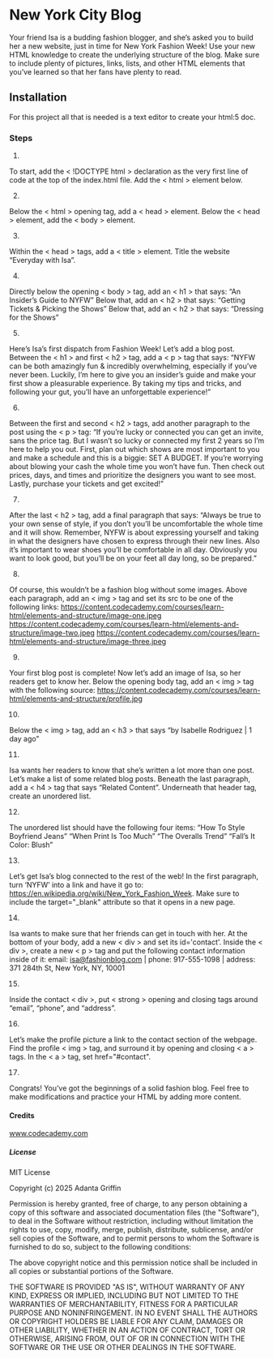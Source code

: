 # New York City Blog
Your friend Isa is a budding fashion blogger, and she’s asked you to build her a new website, just in time for New York Fashion Week!
Use your new HTML knowledge to create the underlying structure of the blog. Make sure to include plenty of pictures, links, lists, and other HTML elements that you’ve learned so that her fans have plenty to read.

## Installation
For this project all that is needed is a text editor to create your html:5 doc.
### Steps
1.
To start, add the < !DOCTYPE html > declaration as the very first line of code at the top of the index.html file. Add the < html > element below.

2.
Below the < html > opening tag, add a < head > element. Below the < head > element, add the < body > element.

3.
Within the < head > tags, add a < title > element. Title the website “Everyday with Isa”.

4.
Directly below the opening < body > tag, add an < h1 > that says:
“An Insider’s Guide to NYFW”
Below that, add an < h2 > that says:
“Getting Tickets & Picking the Shows”
Below that, add an < h2 > that says:
“Dressing for the Shows”

5.
Here’s Isa’s first dispatch from Fashion Week! Let’s add a blog post. Between the < h1 > and first < h2 > tag, add a < p > tag that says:
“NYFW can be both amazingly fun & incredibly overwhelming, especially if you’ve never been. Luckily, I’m here to give you an insider’s guide and make your first show a pleasurable experience. By taking my tips and tricks, and following your gut, you’ll have an unforgettable experience!”

6.
Between the first and second < h2 > tags, add another paragraph to the post using the < p > tag:
“If you’re lucky or connected you can get an invite, sans the price tag. But I wasn’t so lucky or connected my first 2 years so I’m here to help you out. First, plan out which shows are most important to you and make a schedule and this is a biggie: SET A BUDGET. If you’re worrying about blowing your cash the whole time you won’t have fun. Then check out prices, days, and times and prioritize the designers you want to see most. Lastly, purchase your tickets and get excited!”

7.
After the last < h2 > tag, add a final paragraph that says:
“Always be true to your own sense of style, if you don’t you’ll be uncomfortable the whole time and it will show. Remember, NYFW is about expressing yourself and taking in what the designers have chosen to express through their new lines. Also it’s important to wear shoes you’ll be comfortable in all day. Obviously you want to look good, but you’ll be on your feet all day long, so be prepared.”

8.
Of course, this wouldn’t be a fashion blog without some images. Above each paragraph, add an < img > tag and set its src to be one of the following links:
https://content.codecademy.com/courses/learn-html/elements-and-structure/image-one.jpeg
https://content.codecademy.com/courses/learn-html/elements-and-structure/image-two.jpeg
https://content.codecademy.com/courses/learn-html/elements-and-structure/image-three.jpeg

9.
Your first blog post is complete! Now let’s add an image of Isa, so her readers get to know her. Below the opening body tag, add an < img > tag with the following source:
https://content.codecademy.com/courses/learn-html/elements-and-structure/profile.jpg

10.
Below the < img > tag, add an < h3 > that says “by Isabelle Rodriguez | 1 day ago”

11.
Isa wants her readers to know that she’s written a lot more than one post. Let’s make a list of some related blog posts. Beneath the last paragraph, add a < h4 > tag that says “Related Content”. Underneath that header tag, create an unordered list.

12.
The unordered list should have the following four items:
“How To Style Boyfriend Jeans”
“When Print Is Too Much”
“The Overalls Trend”
“Fall’s It Color: Blush”

13.
Let’s get Isa’s blog connected to the rest of the web! In the first paragraph, turn ‘NYFW’ into a link and have it go to: https://en.wikipedia.org/wiki/New_York_Fashion_Week.
Make sure to include the target="_blank" attribute so that it opens in a new page.

14.
Isa wants to make sure that her friends can get in touch with her. At the bottom of your body, add a new < div > and set its id='contact'. Inside the < div >, create a new < p > tag and put the following contact information inside of it:
email: isa@fashionblog.com | phone: 917-555-1098 | address: 371 284th St, New York, NY, 10001

15.
Inside the contact < div >, put < strong > opening and closing tags around “email”, “phone”, and “address”.

16.
Let’s make the profile picture a link to the contact section of the webpage. Find the profile < img > tag, and surround it by opening and closing < a > tags. In the < a > tag, set href="#contact".

17.
Congrats! You’ve got the beginnings of a solid fashion blog. Feel free to make modifications and practice your HTML by adding more content.

#### Credits
www.codecademy.com
##### License
MIT License

Copyright (c) 2025 Adanta Griffin

Permission is hereby granted, free of charge, to any person obtaining a copy
of this software and associated documentation files (the "Software"), to deal
in the Software without restriction, including without limitation the rights
to use, copy, modify, merge, publish, distribute, sublicense, and/or sell
copies of the Software, and to permit persons to whom the Software is
furnished to do so, subject to the following conditions:

The above copyright notice and this permission notice shall be included in all
copies or substantial portions of the Software.

THE SOFTWARE IS PROVIDED "AS IS", WITHOUT WARRANTY OF ANY KIND, EXPRESS OR
IMPLIED, INCLUDING BUT NOT LIMITED TO THE WARRANTIES OF MERCHANTABILITY,
FITNESS FOR A PARTICULAR PURPOSE AND NONINFRINGEMENT. IN NO EVENT SHALL THE
AUTHORS OR COPYRIGHT HOLDERS BE LIABLE FOR ANY CLAIM, DAMAGES OR OTHER
LIABILITY, WHETHER IN AN ACTION OF CONTRACT, TORT OR OTHERWISE, ARISING FROM,
OUT OF OR IN CONNECTION WITH THE SOFTWARE OR THE USE OR OTHER DEALINGS IN THE
SOFTWARE.